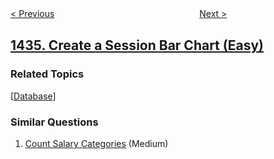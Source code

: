 <!--|This file generated by command(leetcode description); DO NOT EDIT.    |-->
<!--+----------------------------------------------------------------------+-->
<!--|@author    awesee <openset.wang@gmail.com>                           |-->
<!--|@link      https://github.com/awesee                                 |-->
<!--|@home      https://github.com/awesee/leetcode                        |-->
<!--+----------------------------------------------------------------------+-->

[< Previous](../number-of-ways-to-wear-different-hats-to-each-other "Number of Ways to Wear Different Hats to Each Other")
　　　　　　　　　　　　　　　　
[Next >](../destination-city "Destination City")

## [1435. Create a Session Bar Chart (Easy)](https://leetcode.com/problems/create-a-session-bar-chart "制作会话柱状图")



### Related Topics
  [[Database](../../tag/database/README.md)]

### Similar Questions
  1. [Count Salary Categories](../count-salary-categories) (Medium)
